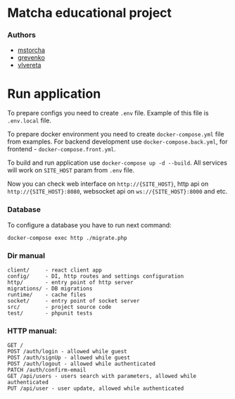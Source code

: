 # Matcha educational project

<!-- TODO: add badges https://github.com/dwyl/repo-badges -->
### Authors
* [mstorcha](https://github.com/strorch)
* [grevenko](https://github.com/charmingelle/)
* [vlvereta](https://github.com/vlvereta/)

# Run application

To prepare configs you need to create ``.env`` file. Example of this file is ``.env.local`` file.

To prepare docker environment you need to create ``docker-compose.yml`` file from examples.
For backend development use ``docker-compose.back.yml``, for frontend - ``docker-compose.front.yml``.

To build and run application use ``docker-compose up -d --build``. All services will work on `SITE_HOST` param from `.env` file.

Now you can check web interface on `http://{SITE_HOST}`, http api on `http://{SITE_HOST}:8080`, websocket api on `ws://{SITE_HOST}:8000` and etc.

### Database

To configure a database you have to run next command:
   
    docker-compose exec http ./migrate.php
    
### Dir manual

    client/     - react client app
    config/     - DI, http routes and settings configuration
    http/       - entry point of http server
    migrations/ - DB migrations
    runtime/    - cache files
    socket/     - entry point of socket server
    src/        - project source code
    test/       - phpunit tests

### HTTP manual:

    GET /
    POST /auth/login - allowed while guest
    POST /auth/signUp - allowed while guest
    POST /auth/logout - allowed while authenticated
    PATCH /auth/confirm-email
    GET /api/users - users search with parameters, allowed while authenticated
    PUT /api/user - user update, allowed while authenticated
